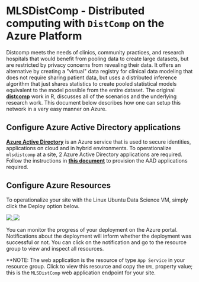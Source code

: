 # MLSDistComp - Distributed computing with `DistComp` on the Azure Platform

Distcomp meets the needs of clinics, community practices, and research hospitals that would benefit from pooling data to create large datasets,
but are restricted by privacy concerns from revealing their data. It offers an alternative by creating a "virtual" data registry
for clinical data modeling that does not require sharing patient data, but uses a distributed inference algorithm that just shares statistics to create pooled statistical models equivalent to the model
possible from the entire dataset.
    The original **[distcomp](https://cran.r-project.org/web/packages/distcomp/index.html)** work in R, discusses all of the scenarios and the underlying research work.
This document below describes how one can setup this network in a very easy manner on Azure.

## Configure Azure Active Directory applications

**[Azure Active Directory](https://azure.microsoft.com/en-us/services/active-directory/)** is an Azure service that is used to secure identities, applications on cloud and in hybrid environments. To operationalize `mlsdistcomp` at a site, 2 Azure Active Directory applications are required. 
Follow the instructions in **[this document](../docs/README_AAD.md)** to provision the AAD applications required.

## Configure Azure Resources

To operationalize your site with the Linux Ubuntu Data Science VM, 
simply click the Deploy option below.

<a href="https://portal.azure.com/#create/Microsoft.Template/uri/https%3A%2F%2Fraw.githubusercontent.com%2Fkrishnand%2Fmlsdistcomp%2Fmaster%2Fazuredeploy.json" target="_blank">
    <img src="http://azuredeploy.net/deploybutton.png" />
</a>
<a href="http://armviz.io/#/?load=https%3A%2F%2Fraw.githubusercontent.com%2Fkrishnand%2Fmlsdistcomp%2Fmaster%2Fazuredeploy.json" target="_blank">
    <img src="http://armviz.io/visualizebutton.png"/>
</a>

You can monitor the progress of your deployment on the Azure portal. Notifications about the deployment will inform whether the deployment
was successful or not. You can click on the notification and go to the resource group to view and inspect all resources.

**NOTE: The web application is the resource of type `App Service` in your resource group. Click to view this resource and copy the
`URL` property value; this is the `MLSDistComp` web application endpoint for your site.
 